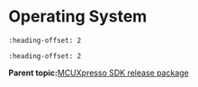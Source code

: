 # Operating System


```{include} ../topics/freertos.md
:heading-offset: 2
```

```{include} ../topics/azure_rtos.md
:heading-offset: 2
```

**Parent topic:**[MCUXpresso SDK release package](../topics/mcuxpresso_sdk_release_package.md)

